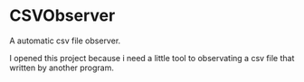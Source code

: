 # CSVObserver
A automatic csv file observer.

I opened this project because i need a little tool to observating a csv file that written by another program.
